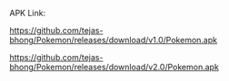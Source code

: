 APK Link: 

https://github.com/tejas-bhong/Pokemon/releases/download/v1.0/Pokemon.apk

https://github.com/tejas-bhong/Pokemon/releases/download/v2.0/Pokemon.apk
